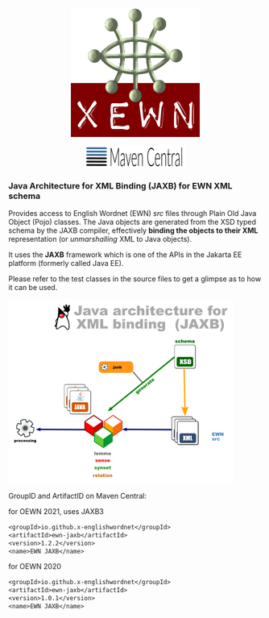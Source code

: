 <p align="center">
<img width="256" height="256" src="images/xewn2.png" alt="xewn2">
</p>
<p align="center">
<img width="198" src="images/mavencentral.png" alt="mavencentral">
</p>

### Java Architecture for XML Binding (JAXB) for EWN XML schema


Provides access to English Wordnet (EWN) *src* files through Plain Old Java Object (Pojo) classes. The Java objects are generated from the XSD typed schema by the JAXB compiler, effectively **binding the objects to their XML** representation (or *unmarshalling* XML to Java objects).

It uses the **JAXB** framework which is one of the APIs in the Jakarta EE platform (formerly called Java EE).

Please refer to the test classes in the source files to get a glimpse as to how it can be used.

![ ](images/dataflow4.png  "JAXB")

GroupID and ArtifactID on Maven Central:

for OEWN 2021, uses JAXB3

    <groupId>io.github.x-englishwordnet</groupId>
    <artifactId>ewn-jaxb</artifactId>
    <version>1.2.2</version>
    <name>EWN JAXB</name>

for OEWN 2020

    <groupId>io.github.x-englishwordnet</groupId>
    <artifactId>ewn-jaxb</artifactId>
    <version>1.0.1</version>
    <name>EWN JAXB</name>